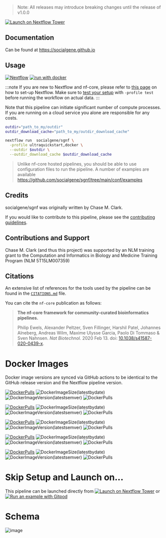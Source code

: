 > Note: All releases may introduce breaking changes until the release of v1.0.0

[![Launch on Nextflow Tower](https://img.shields.io/badge/Launch%20%F0%9F%9A%80-Nextflow%20Tower-%234256e7)](https://tower.nf/launch?pipeline=https://github.com/socialgene/sgnf)

<!-- [![Cite with Zenodo](http://img.shields.io/badge/DOI-10.5281/zenodo.XXXXXXX-1073c8?labelColor=000000)](https://doi.org/10.5281/zenodo.XXXXXXX) -->
 <!-- [![run with conda](http://img.shields.io/badge/run%20with-conda-3EB049?labelColor=000000&logo=anaconda)](https://docs.conda.io/en/latest/)  -->
<!-- [![GitHub Actions CI Status](https://github.com/socialgene/sgnf/workflows/nf-core%20CI/badge.svg)](https://github.com/socialgene/sgnf/actions?query=workflow%3A%22nf-core+CI%22)
[![GitHub Actions Linting Status](https://github.com/socialgene/sgnf/workflows/nf-core%20linting/badge.svg)](https://github.com/socialgene/sgnf/actions?query=workflow%3A%22nf-core+linting%22) -->

## Documentation

Can be found at https://socialgene.github.io

## Usage

[![Nextflow](https://img.shields.io/badge/nextflow%20DSL2-%E2%89%A522.10.1-23aa62.svg)](https://www.nextflow.io/) [![run with docker](https://img.shields.io/badge/run%20with-docker-0db7ed?labelColor=000000&logo=docker)](https://www.docker.com/)

:::note
If you are new to Nextflow and nf-core, please refer to [this page](https://nf-co.re/docs/usage/installation) on how
to set-up Nextflow. Make sure to [test your setup](https://nf-co.re/docs/usage/introduction#how-to-run-a-pipeline)
with `-profile test` before running the workflow on actual data.
:::

Note that this pipeline can initiate significant number of compute processes. If you are running on a cloud service you alone are responsible for any costs.

```bash
outdir="path_to_my/outdir"
outdir_download_cache="path_to_my/outdir_download_cache"

nextflow run  socialgene/sgnf \
  -profile ultraquickstart,docker \
  --outdir $outdir \
  --outdir_download_cache $outdir_download_cache
```

> Unlike nf-core hosted pipelines, you should be able to use configuration files to run the pipeline. A number of examples are available https://github.com/socialgene/sgnf/tree/main/conf/examples

## Credits

socialgene/sgnf was originally written by Chase M. Clark.

If you would like to contribute to this pipeline, please see the [contributing guidelines](.github/CONTRIBUTING.md).

## Contributions and Support

Chase M. Clark (and thus this project) was supported by an NLM training grant to the Computation and Informatics in Biology and Medicine Training Program (NLM 5T15LM007359)

## Citations

An extensive list of references for the tools used by the pipeline can be found in the [`CITATIONS.md`](CITATIONS.md) file.

You can cite the `nf-core` publication as follows:

> **The nf-core framework for community-curated bioinformatics pipelines.**
>
> Philip Ewels, Alexander Peltzer, Sven Fillinger, Harshil Patel, Johannes Alneberg, Andreas Wilm, Maxime Ulysse Garcia, Paolo Di Tommaso & Sven Nahnsen.
> _Nat Biotechnol._ 2020 Feb 13. doi: [10.1038/s41587-020-0439-x](https://dx.doi.org/10.1038/s41587-020-0439-x).

# Docker Images

Docker image versions are synced via GitHub actions to be identical to the GitHub release version and the Nextflow pipeline version.

[![DockerPulls](https://img.shields.io/static/v1?logo=docker&label=&message=sgnf-hmmer&color=blue)](https://hub.docker.com/repository/docker/chasemc2/sgnf-hmmer) ![DockerImageSize(latestbydate)](https://img.shields.io/docker/image-size/chasemc2/sgnf-hmmer) ![DockerImageVersion(latestsemver)](https://img.shields.io/docker/v/chasemc2/sgnf-hmmer) ![DockerPulls](https://img.shields.io/docker/pulls/chasemc2/sgnf-hmmer)

[![DockerPulls](https://img.shields.io/static/v1?logo=docker&label=&message=sgnf-hmmer-plus&color=blue)](https://hub.docker.com/repository/docker/chasemc2/sgnf-hmmer-plus) ![DockerImageSize(latestbydate)](https://img.shields.io/docker/image-size/chasemc2/sgnf-hmmer-plus) ![DockerImageVersion(latestsemver)](https://img.shields.io/docker/v/chasemc2/sgnf-hmmer-plus) ![DockerPulls](https://img.shields.io/docker/pulls/chasemc2/sgnf-hmmer-plus)

[![DockerPulls](https://img.shields.io/static/v1?logo=docker&label=&message=sgnf-sgpy&color=blue)](https://hub.docker.com/repository/docker/chasemc2/sgnf-sgpy) ![DockerImageSize(latestbydate)](https://img.shields.io/docker/image-size/chasemc2/sgnf-sgpy) ![DockerImageVersion(latestsemver)](https://img.shields.io/docker/v/chasemc2/sgnf-sgpy) ![DockerPulls](https://img.shields.io/docker/pulls/chasemc2/sgnf-sgpy)

[![DockerPulls](https://img.shields.io/static/v1?logo=docker&label=&message=sgnf-antismash&color=blue)](https://hub.docker.com/repository/docker/chasemc2/sgnf-antismash) ![DockerImageSize(latestbydate)](https://img.shields.io/docker/image-size/chasemc2/sgnf-antismash) ![DockerImageVersion(latestsemver)](https://img.shields.io/docker/v/chasemc2/sgnf-antismash) ![DockerPulls](https://img.shields.io/docker/pulls/chasemc2/sgnf-antismash)

[![DockerPulls](https://img.shields.io/static/v1?logo=docker&label=&message=sgnf-minimal&color=blue)](https://hub.docker.com/repository/docker/chasemc2/sgnf-minimal) ![DockerImageSize(latestbydate)](https://img.shields.io/docker/image-size/chasemc2/sgnf-minimal) ![DockerImageVersion(latestsemver)](https://img.shields.io/docker/v/chasemc2/sgnf-minimal) ![DockerPulls](https://img.shields.io/docker/pulls/chasemc2/sgnf-minimal)

# Skip Setup and Launch on...

This pipeline can be launched directly from [![Launch on Nextflow Tower](https://img.shields.io/badge/Nextflow%20Tower-%234256e7)](https://tower.nf/launch?pipeline=https://github.com/socialgene/sgnf) or [![Run an example with Gitpod](https://img.shields.io/badge/Gitpod-908a85?logo=gitpod)](https://gitpod.io/#https://github.com/socialgene/sgnf)

# Schema

![image](https://github.com/socialgene/sgnf/assets/18691127/36bcf534-3996-4b13-ba5d-f746830ada47)
